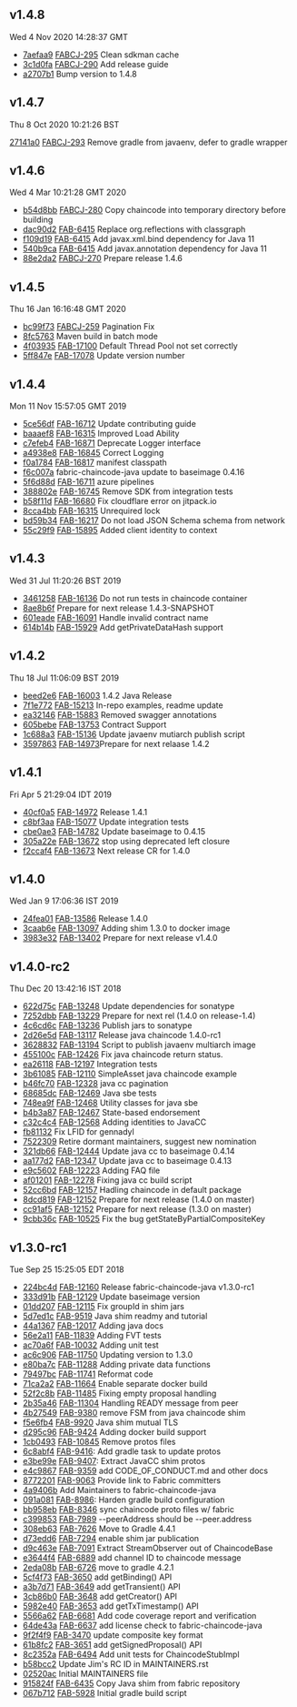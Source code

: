 ## v1.4.8
Wed  4 Nov 2020 14:28:37 GMT

* [7aefaa9](https://github.com/hyperledger/fabric-chaincode-java/commit/7aefaa9) [FABCJ-295](https://jira.hyperledger.org/browse/FABCJ-295) Clean sdkman cache
* [3c1d0fa](https://github.com/hyperledger/fabric-chaincode-java/commit/3c1d0fa) [FABCJ-290](https://jira.hyperledger.org/browse/FABCJ-290) Add release guide
* [a2707b1](https://github.com/hyperledger/fabric-chaincode-java/commit/a2707b1) Bump version to 1.4.8

## v1.4.7
Thu  8 Oct 2020 10:21:26 BST

 [27141a0](https://github.com/hyperledger/fabric-chaincode-java/commit/27141a0) [FABCJ-293](https://jira.hyperledger.org/browse/FABCJ-293) Remove gradle from javaenv, defer to gradle wrapper

## v1.4.6
Wed  4 Mar 10:21:28 GMT 2020

* [b54d8bb](https://github.com/hyperledger/fabric-chaincode-java/commit/b54d8bb) [FABCJ-280](https://jira.hyperledger.org/browse/FABCJ-280) Copy chaincode into temporary directory before building
* [dac90d2](https://github.com/hyperledger/fabric-chaincode-java/commit/dac90d2) [FAB-6415](https://jira.hyperledger.org/browse/FAB-6415) Replace org.reflections with classgraph
* [f109d19](https://github.com/hyperledger/fabric-chaincode-java/commit/f109d19) [FAB-6415](https://jira.hyperledger.org/browse/FAB-6415) Add javax.xml.bind dependency for Java 11
* [540b9ca](https://github.com/hyperledger/fabric-chaincode-java/commit/540b9ca) [FAB-6415](https://jira.hyperledger.org/browse/FAB-6415) Add javax.annotation dependency for Java 11
* [88e2da2](https://github.com/hyperledger/fabric-chaincode-java/commit/88e2da2) [FABCJ-270](https://jira.hyperledger.org/browse/FABCJ-270) Prepare release 1.4.6

## v1.4.5
Thu 16 Jan 16:16:48 GMT 2020

* [bc99f73](https://github.com/hyperledger/fabric-chaincode-java/commit/bc99f73) [FABCJ-259](https://jira.hyperledger.org/browse/FABCJ-259) Pagination Fix
* [8fc5763](https://github.com/hyperledger/fabric-chaincode-java/commit/8fc5763) Maven build in batch mode
* [4f03935](https://github.com/hyperledger/fabric-chaincode-java/commit/4f03935) [FAB-17100](https://jira.hyperledger.org/browse/FAB-17100) Default Thread Pool not set correctly
* [5ff847e](https://github.com/hyperledger/fabric-chaincode-java/commit/5ff847e) [FAB-17078](https://jira.hyperledger.org/browse/FAB-17078) Update version number

## v1.4.4
Mon 11 Nov 15:57:05 GMT 2019

* [5ce56df](https://github.com/hyperledger/fabric-chaincode-java/commit/5ce56df) [FAB-16712](https://jira.hyperledger.org/browse/FAB-16712) Update contributing guide
* [baaaef8](https://github.com/hyperledger/fabric-chaincode-java/commit/baaaef8) [FAB-16315](https://jira.hyperledger.org/browse/FAB-16315) Improved Load Ability
* [c7efeb4](https://github.com/hyperledger/fabric-chaincode-java/commit/c7efeb4) [FAB-16871](https://jira.hyperledger.org/browse/FAB-16871) Deprecate Logger interface
* [a4938e8](https://github.com/hyperledger/fabric-chaincode-java/commit/a4938e8) [FAB-16845](https://jira.hyperledger.org/browse/FAB-16845) Correct Logging
* [f0a1784](https://github.com/hyperledger/fabric-chaincode-java/commit/f0a1784) [FAB-16817](https://jira.hyperledger.org/browse/FAB-16817) manifest classpath
* [f6c007a](https://github.com/hyperledger/fabric-chaincode-java/commit/f6c007a) fabric-chaincode-java update to baseimage 0.4.16
* [5f6d88d](https://github.com/hyperledger/fabric-chaincode-java/commit/5f6d88d) [FAB-16711](https://jira.hyperledger.org/browse/FAB-16711) azure pipelines
* [388802e](https://github.com/hyperledger/fabric-chaincode-java/commit/388802e) [FAB-16745](https://jira.hyperledger.org/browse/FAB-16745) Remove SDK from integration tests
* [b58f11d](https://github.com/hyperledger/fabric-chaincode-java/commit/b58f11d) [FAB-16680](https://jira.hyperledger.org/browse/FAB-16680) Fix cloudflare error on jitpack.io
* [8cca4bb](https://github.com/hyperledger/fabric-chaincode-java/commit/8cca4bb) [FAB-16315](https://jira.hyperledger.org/browse/FAB-16315) Unrequired lock
* [bd59b34](https://github.com/hyperledger/fabric-chaincode-java/commit/bd59b34) [FAB-16217](https://jira.hyperledger.org/browse/FAB-16217) Do not load JSON Schema schema from network
* [55c29f9](https://github.com/hyperledger/fabric-chaincode-java/commit/55c29f9) [FAB-15895](https://jira.hyperledger.org/browse/FAB-15895) Added client identity to context

## v1.4.3
Wed 31 Jul 11:20:26 BST 2019

* [3461258](https://github.com/hyperledger/fabric-chaincode-java/commit/3461258) [FAB-16136](https://jira.hyperledger.org/browse/FAB-16136) Do not run tests in chaincode container
* [8ae8b6f](https://github.com/hyperledger/fabric-chaincode-java/commit/8ae8b6f) Prepare for next release 1.4.3-SNAPSHOT
* [601eade](https://github.com/hyperledger/fabric-chaincode-java/commit/601eade) [FAB-16091](https://jira.hyperledger.org/browse/FAB-16091) Handle invalid contract name
* [614b14b](https://github.com/hyperledger/fabric-chaincode-java/commit/614b14b) [FAB-15929](https://jira.hyperledger.org/browse/FAB-15929) Add getPrivateDataHash support

## v1.4.2
Thu 18 Jul 11:06:09 BST 2019

* [beed2e6](https://github.com/hyperledger/fabric-chaincode-java/commit/beed2e6) [FAB-16003](https://jira.hyperledger.org/browse/FAB-16003) 1.4.2 Java Release
* [7f1e772](https://github.com/hyperledger/fabric-chaincode-java/commit/7f1e772) [FAB-15213](https://jira.hyperledger.org/browse/FAB-15213) In-repo examples, readme update
* [ea32146](https://github.com/hyperledger/fabric-chaincode-java/commit/ea32146) [FAB-15883](https://jira.hyperledger.org/browse/FAB-15883) Removed swagger annotations
* [605bebe](https://github.com/hyperledger/fabric-chaincode-java/commit/605bebe) [FAB-13753](https://jira.hyperledger.org/browse/FAB-13753) Contract Support
* [1c688a3](https://github.com/hyperledger/fabric-chaincode-java/commit/1c688a3) [FAB-15136](https://jira.hyperledger.org/browse/FAB-15136) Update javaenv mutiarch publish script
* [3597863](https://github.com/hyperledger/fabric-chaincode-java/commit/3597863) [FAB-14973](https://jira.hyperledger.org/browse/FAB-14973)Prepare for next relaase 1.4.2

## v1.4.1
Fri Apr  5 21:29:04 IDT 2019

* [40cf0a5](https://github.com/hyperledger/fabric-chaincode-java/commit/40cf0a5) [FAB-14972](https://jira.hyperledger.org/browse/FAB-14972) Release 1.4.1
* [c8bf3aa](https://github.com/hyperledger/fabric-chaincode-java/commit/c8bf3aa) [FAB-15077](https://jira.hyperledger.org/browse/FAB-15077) Update integration tests
* [cbe0ae3](https://github.com/hyperledger/fabric-chaincode-java/commit/cbe0ae3) [FAB-14782](https://jira.hyperledger.org/browse/FAB-14782) Update baseimage to 0.4.15
* [305a22e](https://github.com/hyperledger/fabric-chaincode-java/commit/305a22e) [FAB-13672](https://jira.hyperledger.org/browse/FAB-13672) stop using deprecated left closure
* [f2ccaf4](https://github.com/hyperledger/fabric-chaincode-java/commit/f2ccaf4) [FAB-13673](https://jira.hyperledger.org/browse/FAB-13673) Next release CR for 1.4.0

## v1.4.0
Wed Jan  9 17:06:36 IST 2019

* [24fea01](https://github.com/hyperledger/fabric-chaincode-java/commit/24fea01) [FAB-13586](https://jira.hyperledger.org/browse/FAB-13586) Release 1.4.0
* [3caab6e](https://github.com/hyperledger/fabric-chaincode-java/commit/3caab6e) [FAB-13097](https://jira.hyperledger.org/browse/FAB-13097) Adding shim 1.3.0 to docker image
* [3983e32](https://github.com/hyperledger/fabric-chaincode-java/commit/3983e32) [FAB-13402](https://jira.hyperledger.org/browse/FAB-13402) Prepare for next release v1.4.0

## v1.4.0-rc2
Thu Dec 20 13:42:16 IST 2018

* [622d75c](https://github.com/hyperledger/fabric-chaincode-java/commit/622d75c) [FAB-13248](https://jira.hyperledger.org/browse/FAB-13248) Update dependencies for sonatype
* [7252dbb](https://github.com/hyperledger/fabric-chaincode-java/commit/7252dbb) [FAB-13229](https://jira.hyperledger.org/browse/FAB-13229) Prepare for next rel (1.4.0 on release-1.4)
* [4c6cd6c](https://github.com/hyperledger/fabric-chaincode-java/commit/4c6cd6c) [FAB-13236](https://jira.hyperledger.org/browse/FAB-13236) Publish jars to sonatype
* [2d26e5d](https://github.com/hyperledger/fabric-chaincode-java/commit/2d26e5d) [FAB-13117](https://jira.hyperledger.org/browse/FAB-13117) Release java chaincode 1.4.0-rc1
* [3628832](https://github.com/hyperledger/fabric-chaincode-java/commit/3628832) [FAB-13194](https://jira.hyperledger.org/browse/FAB-13194) Script to publish javaenv multiarch image
* [455100c](https://github.com/hyperledger/fabric-chaincode-java/commit/455100c) [FAB-12426](https://jira.hyperledger.org/browse/FAB-12426) Fix java chaincode return status.
* [ea26118](https://github.com/hyperledger/fabric-chaincode-java/commit/ea26118) [FAB-12197](https://jira.hyperledger.org/browse/FAB-12197) Integration tests
* [3b61085](https://github.com/hyperledger/fabric-chaincode-java/commit/3b61085) [FAB-12110](https://jira.hyperledger.org/browse/FAB-12110) SimpleAsset java chaincode example
* [b46fc70](https://github.com/hyperledger/fabric-chaincode-java/commit/b46fc70) [FAB-12328](https://jira.hyperledger.org/browse/FAB-12328) java cc pagination
* [68685dc](https://github.com/hyperledger/fabric-chaincode-java/commit/68685dc) [FAB-12469](https://jira.hyperledger.org/browse/FAB-12469) Java sbe tests
* [748ea9f](https://github.com/hyperledger/fabric-chaincode-java/commit/748ea9f) [FAB-12468](https://jira.hyperledger.org/browse/FAB-12468) Utility classes for java sbe
* [b4b3a87](https://github.com/hyperledger/fabric-chaincode-java/commit/b4b3a87) [FAB-12467](https://jira.hyperledger.org/browse/FAB-12467) State-based endorsement
* [c32c4c4](https://github.com/hyperledger/fabric-chaincode-java/commit/c32c4c4) [FAB-12568](https://jira.hyperledger.org/browse/FAB-12568) Adding identities to JavaCC
* [fb81132](https://github.com/hyperledger/fabric-chaincode-java/commit/fb81132) Fix LFID for gennadyl
* [7522309](https://github.com/hyperledger/fabric-chaincode-java/commit/7522309) Retire dormant maintainers, suggest new nomination
* [321db66](https://github.com/hyperledger/fabric-chaincode-java/commit/321db66) [FAB-12444](https://jira.hyperledger.org/browse/FAB-12444) Update java cc to baseimage 0.4.14
* [aa177d2](https://github.com/hyperledger/fabric-chaincode-java/commit/aa177d2) [FAB-12347](https://jira.hyperledger.org/browse/FAB-12347) Update java cc to baseimage 0.4.13
* [e9c5602](https://github.com/hyperledger/fabric-chaincode-java/commit/e9c5602) [FAB-12223](https://jira.hyperledger.org/browse/FAB-12223) Adding FAQ file
* [af01201](https://github.com/hyperledger/fabric-chaincode-java/commit/af01201) [FAB-12278](https://jira.hyperledger.org/browse/FAB-12278) Fixing java cc build script
* [52cc6bd](https://github.com/hyperledger/fabric-chaincode-java/commit/52cc6bd) [FAB-12157](https://jira.hyperledger.org/browse/FAB-12157) Hadling chaincode in default package
* [8dcd819](https://github.com/hyperledger/fabric-chaincode-java/commit/8dcd819) [FAB-12152](https://jira.hyperledger.org/browse/FAB-12152) Prepare for next release (1.4.0 on master)
* [cc91af5](https://github.com/hyperledger/fabric-chaincode-java/commit/cc91af5) [FAB-12152](https://jira.hyperledger.org/browse/FAB-12152) Prepare for next release (1.3.0 on master)
* [9cbb36c](https://github.com/hyperledger/fabric-chaincode-java/commit/9cbb36c) [FAB-10525](https://jira.hyperledger.org/browse/FAB-10525) Fix the bug getStateByPartialCompositeKey

## v1.3.0-rc1
Tue Sep 25 15:25:05 EDT 2018

* [224bc4d](https://github.com/hyperledger/fabric-chaincode-java/commit/224bc4d) [FAB-12160](https://jira.hyperledger.org/browse/FAB-12160) Release fabric-chaincode-java v1.3.0-rc1
* [333d91b](https://github.com/hyperledger/fabric-chaincode-java/commit/333d91b) [FAB-12129](https://jira.hyperledger.org/browse/FAB-12129) Update baseimage version
* [01dd207](https://github.com/hyperledger/fabric-chaincode-java/commit/01dd207) [FAB-12115](https://jira.hyperledger.org/browse/FAB-12115) Fix groupId in shim jars
* [5d7ed1c](https://github.com/hyperledger/fabric-chaincode-java/commit/5d7ed1c) [FAB-9519](https://jira.hyperledger.org/browse/FAB-9519) Java shim readmy and tutorial
* [44a1367](https://github.com/hyperledger/fabric-chaincode-java/commit/44a1367) [FAB-12017](https://jira.hyperledger.org/browse/FAB-12017) Adding java docs
* [56e2a11](https://github.com/hyperledger/fabric-chaincode-java/commit/56e2a11) [FAB-11839](https://jira.hyperledger.org/browse/FAB-11839) Adding FVT tests
* [ac70a6f](https://github.com/hyperledger/fabric-chaincode-java/commit/ac70a6f) [FAB-10032](https://jira.hyperledger.org/browse/FAB-10032) Adding unit test
* [ac6c906](https://github.com/hyperledger/fabric-chaincode-java/commit/ac6c906) [FAB-11750](https://jira.hyperledger.org/browse/FAB-11750) Updating version to 1.3.0
* [e80ba7c](https://github.com/hyperledger/fabric-chaincode-java/commit/e80ba7c) [FAB-11288](https://jira.hyperledger.org/browse/FAB-11288) Adding private data functions
* [79497bc](https://github.com/hyperledger/fabric-chaincode-java/commit/79497bc) [FAB-11741](https://jira.hyperledger.org/browse/FAB-11741) Reformat code
* [71ca2a2](https://github.com/hyperledger/fabric-chaincode-java/commit/71ca2a2) [FAB-11664](https://jira.hyperledger.org/browse/FAB-11664) Enable separate docker build
* [52f2c8b](https://github.com/hyperledger/fabric-chaincode-java/commit/52f2c8b) [FAB-11485](https://jira.hyperledger.org/browse/FAB-11485) Fixing empty proposal handling
* [2b35a46](https://github.com/hyperledger/fabric-chaincode-java/commit/2b35a46) [FAB-11304](https://jira.hyperledger.org/browse/FAB-11304) Handling READY message from peer
* [4b27549](https://github.com/hyperledger/fabric-chaincode-java/commit/4b27549) [FAB-9380](https://jira.hyperledger.org/browse/FAB-9380) remove FSM from java chaincode shim
* [f5e6fb4](https://github.com/hyperledger/fabric-chaincode-java/commit/f5e6fb4) [FAB-9920](https://jira.hyperledger.org/browse/FAB-9920) Java shim mutual TLS
* [d295c96](https://github.com/hyperledger/fabric-chaincode-java/commit/d295c96) [FAB-9424](https://jira.hyperledger.org/browse/FAB-9424) Adding docker build support
* [1cb0493](https://github.com/hyperledger/fabric-chaincode-java/commit/1cb0493) [FAB-10845](https://jira.hyperledger.org/browse/FAB-10845) Remove protos files
* [6c8abf4](https://github.com/hyperledger/fabric-chaincode-java/commit/6c8abf4) [FAB-9416](https://jira.hyperledger.org/browse/FAB-9416): Add gradle task to update protos
* [e3be99e](https://github.com/hyperledger/fabric-chaincode-java/commit/e3be99e) [FAB-9407](https://jira.hyperledger.org/browse/FAB-9407): Extract JavaCC shim protos
* [e4c9867](https://github.com/hyperledger/fabric-chaincode-java/commit/e4c9867) [FAB-9359](https://jira.hyperledger.org/browse/FAB-9359) add CODE_OF_CONDUCT.md and other docs
* [8772201](https://github.com/hyperledger/fabric-chaincode-java/commit/8772201) [FAB-9063](https://jira.hyperledger.org/browse/FAB-9063) Provide link to Fabric committers
* [4a9406b](https://github.com/hyperledger/fabric-chaincode-java/commit/4a9406b) Add Maintainers to fabric-chaincode-java
* [091a081](https://github.com/hyperledger/fabric-chaincode-java/commit/091a081) [FAB-8986](https://jira.hyperledger.org/browse/FAB-8986): Harden gradle build configuration
* [bb958eb](https://github.com/hyperledger/fabric-chaincode-java/commit/bb958eb) [FAB-8346](https://jira.hyperledger.org/browse/FAB-8346) sync chaincode proto files w/ fabric
* [c399853](https://github.com/hyperledger/fabric-chaincode-java/commit/c399853) [FAB-7989](https://jira.hyperledger.org/browse/FAB-7989) --peerAddress should be --peer.address
* [308eb63](https://github.com/hyperledger/fabric-chaincode-java/commit/308eb63) [FAB-7626](https://jira.hyperledger.org/browse/FAB-7626) Move to Gradle 4.4.1
* [d73edd6](https://github.com/hyperledger/fabric-chaincode-java/commit/d73edd6) [FAB-7294](https://jira.hyperledger.org/browse/FAB-7294) enable shim jar publication
* [d9c463e](https://github.com/hyperledger/fabric-chaincode-java/commit/d9c463e) [FAB-7091](https://jira.hyperledger.org/browse/FAB-7091) Extract StreamObserver out of ChaincodeBase
* [e3644f4](https://github.com/hyperledger/fabric-chaincode-java/commit/e3644f4) [FAB-6889](https://jira.hyperledger.org/browse/FAB-6889) add channel ID to chaincode message
* [2eda08b](https://github.com/hyperledger/fabric-chaincode-java/commit/2eda08b) [FAB-6726](https://jira.hyperledger.org/browse/FAB-6726) move to gradle 4.2.1
* [5cf4f73](https://github.com/hyperledger/fabric-chaincode-java/commit/5cf4f73) [FAB-3650](https://jira.hyperledger.org/browse/FAB-3650) add getBinding() API
* [a3b7d71](https://github.com/hyperledger/fabric-chaincode-java/commit/a3b7d71) [FAB-3649](https://jira.hyperledger.org/browse/FAB-3649) add getTransient() API
* [3cb86b0](https://github.com/hyperledger/fabric-chaincode-java/commit/3cb86b0) [FAB-3648](https://jira.hyperledger.org/browse/FAB-3648) add getCreator() API
* [5982e40](https://github.com/hyperledger/fabric-chaincode-java/commit/5982e40) [FAB-3653](https://jira.hyperledger.org/browse/FAB-3653) add getTxTimestamp() API
* [5566a62](https://github.com/hyperledger/fabric-chaincode-java/commit/5566a62) [FAB-6681](https://jira.hyperledger.org/browse/FAB-6681) Add code coverage report and verification
* [64de43a](https://github.com/hyperledger/fabric-chaincode-java/commit/64de43a) [FAB-6637](https://jira.hyperledger.org/browse/FAB-6637) add license check to fabric-chaincode-java
* [9f2f4f9](https://github.com/hyperledger/fabric-chaincode-java/commit/9f2f4f9) [FAB-3470](https://jira.hyperledger.org/browse/FAB-3470) update composite key format
* [61b8fc2](https://github.com/hyperledger/fabric-chaincode-java/commit/61b8fc2) [FAB-3651](https://jira.hyperledger.org/browse/FAB-3651) add getSignedProposal() API
* [8c2352a](https://github.com/hyperledger/fabric-chaincode-java/commit/8c2352a) [FAB-6494](https://jira.hyperledger.org/browse/FAB-6494) Add unit tests for ChaincodeStubImpl
* [b58bcc2](https://github.com/hyperledger/fabric-chaincode-java/commit/b58bcc2) Update Jim's RC ID in MAINTAINERS.rst
* [02520ac](https://github.com/hyperledger/fabric-chaincode-java/commit/02520ac) Initial MAINTAINERS file
* [915824f](https://github.com/hyperledger/fabric-chaincode-java/commit/915824f) [FAB-6435](https://jira.hyperledger.org/browse/FAB-6435) Copy Java shim from fabric repository
* [067b712](https://github.com/hyperledger/fabric-chaincode-java/commit/067b712) [FAB-5928](https://jira.hyperledger.org/browse/FAB-5928) Initial gradle build script



